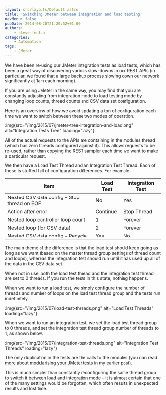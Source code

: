 ```yaml
---
layout: src/layouts/Default.astro
title: 'Switching JMeter between integration and load testing'
navMenu: false
pubDate: 2014-08-20T21:20:52+01:00
authors:
    - steve-fenton
categories:
    - Automation
tags:
    - JMeter
---
```


We have been re-using our JMeter integration tests as load tests, which has been a great way of discovering various slow-downs in our REST APIs (in particular, we found that a large backup process slowing down our network significantly at 1am each morning).

If you are using JMeter in the same way, you may find that you are constantly adjusting from integration mode to load testing mode by changing loop counts, thread counts and CSV data set configuration.

Here is an overview of how we avoid updating a ton of configuration each time we want to switch between these two modes of operation.

:img{src="/img/2015/07/jmeter-tree-integration-and-load.png" alt="Integration Tests Tree" loading="lazy"}

All of the actual requests to the APIs are containing in the modules thread (which has zero threads configured against it). This allows requests to be re-used, rather than copying the REST sampler each time we want to make a particular request.

We then have a Load Test Thread and an Integration Test Thread. Each of these is stuffed full of configuration differences. For example:

| Item                                        | Load Test | Integration Test |
|---------------------------------------------|-----------|------------------|
| Nested CSV data config – Stop thread on EOF | No        | Yes              |
| Action after error                          | Continue  | Stop Thread      |
| Nested loop controller loop count           | 1         | Forever          |
| Nested loop (for CSV data)                  | 2         | Forever          |
| Nested CSV data config – Recycle            | Yes       | No               |

The main theme of the difference is that the load test should keep going as long as we want (based on the master thread group settings of thread count and loops), whereas the integration test should run until it has used up all of the data in the CSV data set.

When not in use, both the load test thread and the integration test thread are set to 0 threads. If you run the tests in this state, nothing happens.

When we want to run a load test, we simply configure the number of threads and number of loops on the load test thread group and the tests run indefinitely.

:img{src="/img/2015/07/load-test-threads.png" alt="Load Test Threads" loading="lazy"}

When we want to run an integration test, we set the load test thread group to 0 threads, and set the integration test thread group number of threads to 1, as shown below.

:img{src="/img/2015/07/integration-test-threads.png" alt="Integration Test Threads" loading="lazy"}

The only duplication in the tests are the calls to the modules (you can read more about [modularising your JMeter tests](/blog/2012/06/modularising-jmeter-tests/) in my earlier post).

This is much simpler than constantly reconfiguring the same thread group to switch it between load and integration mode – it is almost certain that one of the many settings would be forgotten, which often results in unexpected results and lost time.